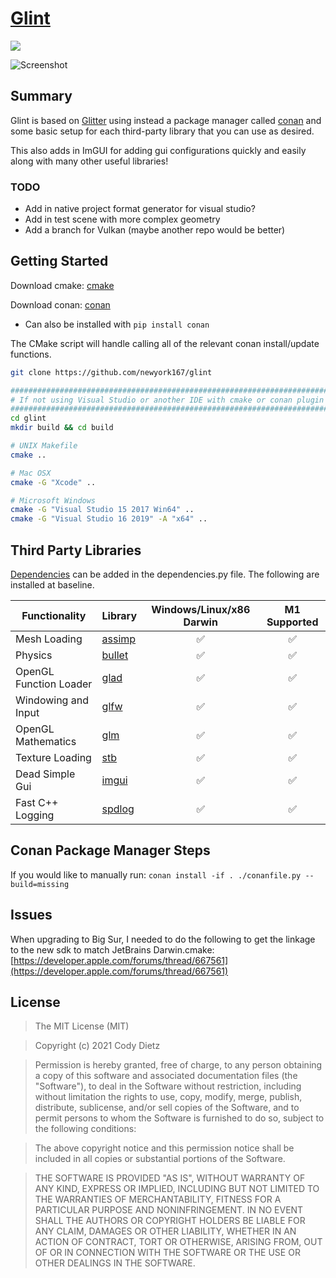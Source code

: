 # [Glint](https://github.com/newyork167/glint)

![](https://github.com/newyork167/glint/actions/workflows/cmake.yml/badge.svg)

![Screenshot](https://upload.wikimedia.org/wikipedia/commons/a/ae/BallsRender.png)

## Summary
Glint is based on [Glitter](http://polytonic.github.io/Glitter/) using instead a package manager called [conan](https://conan.io/) and some basic setup for each third-party library that you can use as desired.

This also adds in ImGUI for adding gui configurations quickly and easily along with many other useful libraries!

### TODO
- Add in native project format generator for visual studio?
- Add in test scene with more complex geometry
- Add a branch for Vulkan (maybe another repo would be better)

## Getting Started
Download cmake: [cmake](http://www.cmake.org/download/)

Download conan: [conan](https://conan.io/downloads.html)
- Can also be installed with ```pip install conan```

The CMake script will handle calling all of the relevant conan install/update functions. 

```bash
git clone https://github.com/newyork167/glint

########################################################################
# If not using Visual Studio or another IDE with cmake or conan plugin #
########################################################################
cd glint
mkdir build && cd build

# UNIX Makefile
cmake ..

# Mac OSX
cmake -G "Xcode" ..

# Microsoft Windows
cmake -G "Visual Studio 15 2017 Win64" ..
cmake -G "Visual Studio 16 2019" -A "x64" ..
```

## Third Party Libraries
[Dependencies](https://conan.io/center/) can be added in the dependencies.py file. The following are installed at baseline.

| Functionality          | Library                                            |  Windows/Linux/x86 Darwin  |  M1 Supported |
|------------------------|----------------------------------------------------|:--------------------------:|:-------------:|
 | Mesh Loading           | [assimp](https://github.com/assimp/assimp)         |             ✅              |       ✅       |
 | Physics                | [bullet](https://github.com/bulletphysics/bullet3) |             ✅              |       ✅       |
 | OpenGL Function Loader | [glad](https://github.com/Dav1dde/glad)            |             ✅              |       ✅       |
| Windowing and Input    | [glfw](https://github.com/glfw/glfw)               |             ✅              |       ✅       |
| OpenGL Mathematics     | [glm](https://github.com/g-truc/glm)               |             ✅              |       ✅       |
| Texture Loading        | [stb](https://github.com/nothings/stb)             |             ✅              |       ✅       |
| Dead Simple Gui        | [imgui](https://github.com/ocornut/imgui)          |             ✅              |       ✅       |
| Fast C++ Logging       | [spdlog](https://github.com/gabime/spdlog)         |             ✅              |       ✅        |

## Conan Package Manager Steps
If you would like to manually run: ```conan install -if . ./conanfile.py --build=missing```

## Issues
When upgrading to Big Sur, I needed to do the following to get the linkage to the new sdk to match JetBrains Darwin.cmake: [https://developer.apple.com/forums/thread/667561](https://developer.apple.com/forums/thread/667561)

## License
>The MIT License (MIT)

>Copyright (c) 2021 Cody Dietz

>Permission is hereby granted, free of charge, to any person obtaining a copy of this software and associated documentation files (the "Software"), to deal in the Software without restriction, including without limitation the rights to use, copy, modify, merge, publish, distribute, sublicense, and/or sell copies of the Software, and to permit persons to whom the Software is furnished to do so, subject to the following conditions:

>The above copyright notice and this permission notice shall be included in all copies or substantial portions of the Software.

>THE SOFTWARE IS PROVIDED "AS IS", WITHOUT WARRANTY OF ANY KIND, EXPRESS OR IMPLIED, INCLUDING BUT NOT LIMITED TO THE WARRANTIES OF MERCHANTABILITY, FITNESS FOR A PARTICULAR PURPOSE AND NONINFRINGEMENT. IN NO EVENT SHALL THE AUTHORS OR COPYRIGHT HOLDERS BE LIABLE FOR ANY CLAIM, DAMAGES OR OTHER LIABILITY, WHETHER IN AN ACTION OF CONTRACT, TORT OR OTHERWISE, ARISING FROM, OUT OF OR IN CONNECTION WITH THE SOFTWARE OR THE USE OR OTHER DEALINGS IN THE SOFTWARE.
